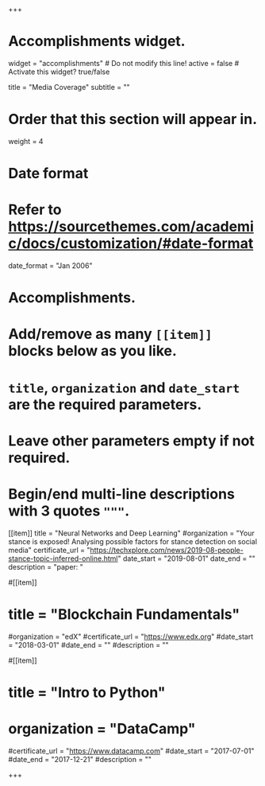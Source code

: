 +++
# Accomplishments widget.
widget = "accomplishments"  # Do not modify this line!
active = false  # Activate this widget? true/false

title = "Media Coverage"
subtitle = ""

# Order that this section will appear in.
weight = 4

# Date format
#   Refer to https://sourcethemes.com/academic/docs/customization/#date-format
date_format = "Jan 2006"

# Accomplishments.
#   Add/remove as many `[[item]]` blocks below as you like.
#   `title`, `organization` and `date_start` are the required parameters.
#   Leave other parameters empty if not required.
#   Begin/end multi-line descriptions with 3 quotes `"""`.

[[item]]
  title = "Neural Networks and Deep Learning"
  #organization = "Your stance is exposed! Analysing possible factors for stance detection on social media"
  certificate_url = "https://techxplore.com/news/2019-08-people-stance-topic-inferred-online.html"
  date_start = "2019-08-01"
  date_end = ""
  description = "paper: "

#[[item]]
 # title = "Blockchain Fundamentals"
  #organization = "edX"
  #certificate_url = "https://www.edx.org"
  #date_start = "2018-03-01"
  #date_end = ""
  #description = ""
  
#[[item]]
 # title = "Intro to Python"
 # organization = "DataCamp"
  #certificate_url = "https://www.datacamp.com"
  #date_start = "2017-07-01"
  #date_end = "2017-12-21"
  #description = ""

+++
